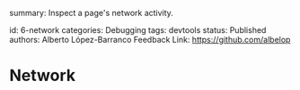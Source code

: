 summary: Inspect a page's network activity.

id: 6-network
categories: Debugging
tags: devtools
status: Published 
authors: Alberto López-Barranco
Feedback Link: https://github.com/albelop

# Network
<!-- ------------------------ -->